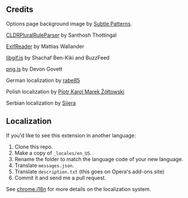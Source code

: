 ## Credits
Options page background image by [Subtle Patterns](http://subtlepatterns.com/use-your-illusion/).

[CLDRPluralRuleParser](https://github.com/santhoshtr/CLDRPluralRuleParser) by Santhosh Thottingal

[ExifReader](https://github.com/mattiasw/ExifReader) by Mattias Wallander

[libgif.js](https://github.com/buzzfeed/libgif-js) by Shachaf Ben-Kiki and BuzzFeed

[png.js](https://github.com/devongovett/png.js/) by Devon Govett

German localization by [rabe85](https://github.com/rabe85)

Polish localization by [Piotr Karol Marek Żółtowski](https://github.com/Piter432)

Serbian localization by [Sijera](https://github.com/Sijera)

## Localization

If you'd like to see this extension in another language:

1. Clone this repo.
2. Make a copy of `_locales/en_US`.
3. Rename the folder to match the language code of your new language.
4. Translate `messages.json`.
5. Translate `description.txt` (this goes on Opera's add-ons site)
5. Commit it and send me a pull request.

See [chrome.i18n](https://developer.chrome.com/extensions/i18n) for more details on the localization system.
